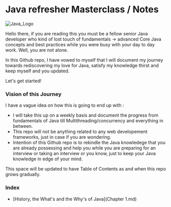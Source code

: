# Java refresher Masterclass / Notes

![Java_Logo](https://user-images.githubusercontent.com/11929432/192711670-224a2537-6130-43aa-9c47-2183c0c21d78.png)

Hello there, if you are reading this you must be a fellow senior Java developer who kind of lost touch of fundamentals -> advanced Core Java concepts and best practices while you were busy with your day to day work. Well, you are not alone. 

In this Github repo, I have vowed to myself that I will document my journey towards rediscovering my love for Java, satisfy my knowledge thirst and keep myself and you updated.

Let's get started!


### Vision of this Journey 

I have a vague idea on how this is going to end up with :
- I will take this up on a weekly basis and document the progress from fundamentals of Java till Multithreading/concurrency and everything in between.
- This repo will not be anything related to any web developement frameworks, just in case if you are wondering.
- Intention of this Github repo is to rekindle the Java knowledege that you are already possessing and help you while you are preparing for an interview or taking an interview or you know, just to keep your Java knowledge in edge of your mind.

This space will be updated to have Table of Contents as and when this repo grows gradually.

### Index
-  [History, the What's and the Why's of Java](Chapter 1.md)
